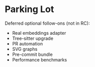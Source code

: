 # Parking Lot

Deferred optional follow-ons (not in RC):
- Real embeddings adapter
- Tree-sitter upgrade
- PR automation
- SVG graphs
- Pre-commit bundle
- Performance benchmarks
